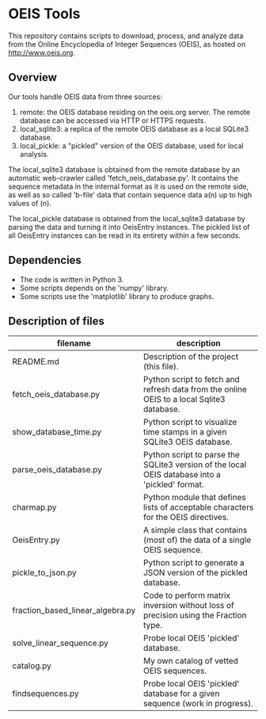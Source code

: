 OEIS Tools
==========

This repository contains scripts to download, process, and analyze data from the
Online Encyclopedia of Integer Sequences (OEIS), as hosted on http://www.oeis.org.

Overview
--------

Our tools handle OEIS data from three sources:

1. remote: the OEIS database residing on the oeis.org server. The remote database can be accessed via HTTP or HTTPS requests.
2. local_sqlite3: a replica of the remote OEIS database as a local SQLite3 database.
3. local_pickle: a "pickled" version of the OEIS database, used for local analysis.

The local_sqlite3 database is obtained from the remote database by an automatic web-crawler called 'fetch_oeis_database.py'.
It contains the sequence metadata in the internal format as it is used on the remote side, as well as so called 'b-file'
data that contain sequence data a(n) up to high values of (n).

The local_pickle database is obtained from the local_sqlite3 database by parsing the data and turning it into OeisEntry
instances. The pickled list of all OeisEntry instances can be read in its entirety within a few seconds.

Dependencies
------------

- The code is written in Python 3.
- Some scripts depends on the 'numpy' library.
- Some scripts use the 'matplotlib' library to produce graphs.

Description of files
--------------------

filename                          |  description
----------------------------------|------------------------------------------------------------------------------------------------
README.md                         |  Description of the project (this file).
fetch_oeis_database.py            |  Python script to fetch and refresh data from the online OEIS to a local Sqlite3 database.
show_database_time.py             |  Python script to visualize time stamps in a given SQLite3 OEIS database.
parse_oeis_database.py            |  Python script to parse the SQLite3 version of the local OEIS database into a 'pickled' format.
charmap.py                        |  Python module that defines lists of acceptable characters for the OEIS directives.
OeisEntry.py                      |  A simple class that contains (most of) the data of a single OEIS sequence.
pickle_to_json.py                 |  Python script to generate a JSON version of the pickled database.
fraction_based_linear_algebra.py  |  Code to perform matrix inversion without loss of precision using the Fraction type.
solve_linear_sequence.py          |  Probe local OEIS 'pickled' database.
catalog.py                        |  My own catalog of vetted OEIS sequences.
findsequences.py                  |  Probe local OEIS 'pickled' database for a given sequence (work in progress).
